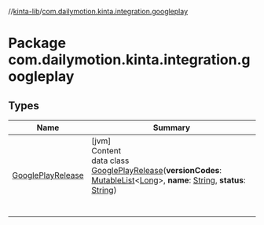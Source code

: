 //[kinta-lib](../../index.md)/[com.dailymotion.kinta.integration.googleplay](index.md)



# Package com.dailymotion.kinta.integration.googleplay  


## Types  
  
|  Name |  Summary | 
|---|---|
| <a name="com.dailymotion.kinta.integration.googleplay/GooglePlayRelease///PointingToDeclaration/"></a>[GooglePlayRelease](-google-play-release/index.md)| <a name="com.dailymotion.kinta.integration.googleplay/GooglePlayRelease///PointingToDeclaration/"></a>[jvm]  <br>Content  <br>data class [GooglePlayRelease](-google-play-release/index.md)(**versionCodes**: [MutableList](https://kotlinlang.org/api/latest/jvm/stdlib/kotlin.collections/-mutable-list/index.html)<[Long](https://kotlinlang.org/api/latest/jvm/stdlib/kotlin/-long/index.html)>, **name**: [String](https://kotlinlang.org/api/latest/jvm/stdlib/kotlin/-string/index.html), **status**: [String](https://kotlinlang.org/api/latest/jvm/stdlib/kotlin/-string/index.html))  <br><br><br>|

